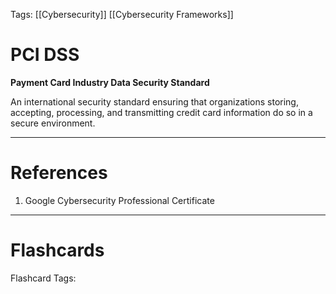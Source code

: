 Tags: [[Cybersecurity]] [[Cybersecurity Frameworks]]
# PCI DSS

**Payment Card Industry Data Security Standard**

An international security standard ensuring that organizations storing, accepting, processing, and transmitting credit card information do so in a secure environment.

---
# References

1. Google Cybersecurity Professional Certificate

---
# Flashcards

Flashcard Tags: 
